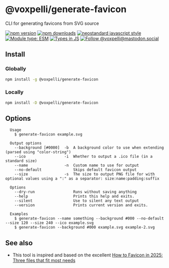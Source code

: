 # @voxpelli/generate-favicon

CLI for generating favicons from SVG source

[![npm version](https://img.shields.io/npm/v/@voxpelli/generate-favicon.svg?style=flat)](https://www.npmjs.com/package/@voxpelli/generate-favicon)
[![npm downloads](https://img.shields.io/npm/dm/@voxpelli/generate-favicon.svg?style=flat)](https://www.npmjs.com/package/@voxpelli/generate-favicon)
[![neostandard javascript style](https://img.shields.io/badge/code_style-neostandard-7fffff?style=flat&labelColor=ff80ff)](https://github.com/neostandard/neostandard)
[![Module type: ESM](https://img.shields.io/badge/module%20type-esm-brightgreen)](https://github.com/voxpelli/badges-cjs-esm)
[![Types in JS](https://img.shields.io/badge/types_in_js-yes-brightgreen)](https://github.com/voxpelli/types-in-js)
[![Follow @voxpelli@mastodon.social](https://img.shields.io/mastodon/follow/109247025527949675?domain=https%3A%2F%2Fmastodon.social&style=social)](https://mastodon.social/@voxpelli)

## Install

### Globally

```sh
npm install -g @voxpelli/generate-favicon
```

### Locally

```sh
npm install -D @voxpelli/generate-favicon
```

## Options

```
  Usage
    $ generate-favicon example.svg

  Output options
    --background [#0000]  -b  A background color to use when extending (parsed using "color-string")
    --ico                 -i  Whether to output a .ico file (in a standard size)
    --name                -n  Custom name to use for output
    --no-default              Skips default favicon output
    --size                -s  The size to output PNG file for with optional values using a ":" as a separator: size:name:padding:suffix

  Options
    --dry-run                 Runs without saving anything
    --help                    Prints this help and exits.
    --silent                  Use to silent any text output
    --version                 Prints current version and exits.

  Examples
    $ generate-favicon --name something --background #000 --no-default --size 120 --size 240 --ico example.svg
    $ generate-favicon --background #000 example.svg example-2.svg
```

## See also

- This tool is inspired and based on the excellent [How to Favicon in 2025: Three files that fit most needs](https://evilmartians.com/chronicles/how-to-favicon-in-2021-six-files-that-fit-most-needs)
